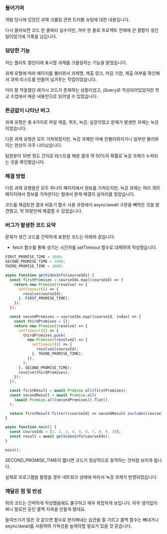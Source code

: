 ### 들어가며

개발 당시에 있었던 과제 크롤링 관련 트러블 슈팅에 대한 내용입니다.

다시 돌아보면 코드 한 줄짜리 실수지만, 겨우 한 줄로 프로젝트 전체에 큰 결함이 생긴 일이었기에 기록을 남깁니다.

### 담당한 기능

저는 플라토 캘린더에 표시할 과제를 크롤링하는 기능을 맡았습니다.

과제 유형에 따라 페이지를 불러와서 과제명, 제출 링크, 마감 기한, 제출 여부를 확인해서 과제 리스트를 만들어 넘겨주는 작업이었습니다.

이미 잘 작동했던 레거시 코드가 존재하는 상황이었고, jQuery로 작성되어있었지만 학교 수업에서 배운 내용만으로 읽어낼 수 있었습니다.

### 뜬금없이 나타난 버그

과제 유형은 총 4가지로 파일 제출, 퀴즈, 녹강, 실강이었고 문제가 발생한 과제는 녹강이었습니다.

다른 과제 유형은 모두 가져와졌지만, 녹강 과제만 아예 안불러와지거나 일부만 불러와지는 현상이 자주 나타났습니다.

팀원분이 10번 정도 간이로 테스트를 해본 결과 약 50%의 확률로 녹강 과제가 누락되는 것을 확인했습니다.

### 해결 방법

다른 과제 유형들은 모두 하나의 페이지에서 정보를 가져오지만, 녹강 과제는 여러 개의 페이지에서 정보를 가져온다는 점에서 문제 해결의 실마리를 찾았습니다.

코드를 재검토한 결과 비동기 함수 사용 과정에서 async/await 구문을 빼먹은 것을 발견했고, 약 10분만에 해결할 수 있었습니다.

### 버그가 발생한 코드 요약

문제가 생긴 코드를 간략하게 표현한 코드는 아래와 같습니다.

- fetch 함수를 통해 생기는 시간차를 setTimeout 함수로 대체하여 작성했습니다.

```javascript
FIRST_PROMISE_TIME = 1000;
SECOND_PROMISE_TIME = 1000;
THIRD_PROMISE_TIME = 1000;

async function getVideoInfo(courseIds) {
  const firstPromises = courseIds.map((courseId) => {
    return new Promise((resolve) => {
      setTimeout(() => {
        resolve(courseId);
      }, FIRST_PROMISE_TIME);
    });
  });

  const secondPromises = courseIds.map((courseId, index) => {
    const thirdPromises = [];
    return new Promise((resolve) => {
      setTimeout(() => {
        thirdPromises.push(
          new Promise((resolve2) => {
            setTimeout(() => {
              resolve2(courseId);
            }, THIRD_PROMISE_TIME);
          }),
        );
      }, SECOND_PROMISE_TIME);
      resolve(thirdPromises);
    });
  });

  const firstResult = await Promise.all(firstPromises);
  const secondResult = await Promise.all(
    (await Promise.all(secondPromises)).flat(),
  );

  return firstResult.filter((courseId) => secondResult.includes(courseId));
}

async function main() {
  const courseIds = [1, 2, 3, 4, 5, 6, 7, 8, 9, 10];
  const result = await getVideoInfo(courseIds);
}

main();
```

SECOND_PROMISE_TIME이 짧다면 코드가 정상적으로 동작하는 것처럼 보이게 됩니다.

실제로 프로그램을 돌렸을 경우 네트워크 상태에 따라서 녹강 과제가 반영되었습니다.

### 깨달은 점 및 반성

위의 코드는 간략하게 작성했음에도 불구하고 매우 복잡하게 보입니다. 아무 생각없이 짜니 말로만 듣던 콜백 지옥을 만들게 됐네요.

들여쓰기가 많은 것 같으면 함수로 분리해내는 습관을 잘 기르고 콜백 함수는 빼내거나 async/await를 사용하여 가독성을 높여야할 필요가 있을 것 같습니다.
